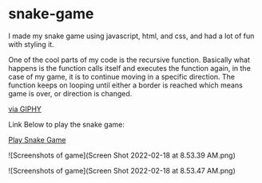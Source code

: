 # snake-game
I made my snake game using javascript, html, and css, and had a lot of fun with styling it. 

One of the cool parts of my code is the recursive function. Basically what happens is the function calls itself and executes the function again, in the case of my game, it is to continue moving in a specific direction. The function keeps on looping until either a border is reached which means game is over, or direction is changed.

<p><a href="https://giphy.com/gifs/homer-simpson-the-simpsons-3ov9jQX2Ow4bM5xxuM">via GIPHY</a></p>

Link Below to play the snake game:

[Play Snake Game](https://objective-johnson-2f1fdd.netlify.app/)


![Screenshots of game](Screen Shot 2022-02-18 at 8.53.39 AM.png)

![Screenshots of game](Screen Shot 2022-02-18 at 8.53.47 AM.png)
